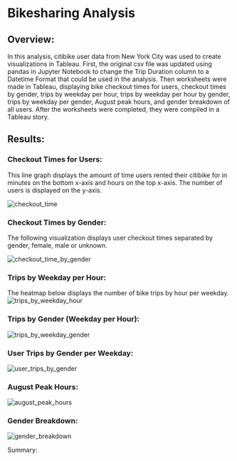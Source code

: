 # Bikesharing Analysis


## Overview:


In this analysis, citibike user data from New York City was used to create visualizations in Tableau.  First, the original csv file was updated using pandas in Jupyter Notebook to change the Trip Duration column to a Datetime Format that could be used in the analysis.  Then worksheets were made in Tableau, displaying bike checkout times for users, checkout times by gender, trips by weekday per hour, trips by weekday per hour by gender,  trips by weekday per gender, August peak hours, and gender breakdown of all users.  After the worksheets were completed, they were compiled in a Tableau story.


## Results:


### Checkout Times for Users:


This line graph displays the amount of time users rented their citibike for in minutes on the bottom x-axis and hours on the top x-axis.  The number of users is displayed on the y-axis.

![checkout_time](https://user-images.githubusercontent.com/78699521/121812977-ecde2a00-cc1e-11eb-886f-79498d7f3402.png)


### Checkout Times by Gender:


The following visualization displays user checkout times separated by gender, female, male or unknown.

![checkout_time_by_gender](https://user-images.githubusercontent.com/78699521/121812986-f5366500-cc1e-11eb-8402-a152618915d5.png)


### Trips by Weekday per Hour:


The heatmap below displays the number of bike trips by hour per weekday. 
![trips_by_weekday_hour](https://user-images.githubusercontent.com/78699521/121813005-0aab8f00-cc1f-11eb-82af-7c29782150c8.png)


### Trips by Gender (Weekday per Hour):


![trips_by_weekday_gender](https://user-images.githubusercontent.com/78699521/121813011-1303ca00-cc1f-11eb-8239-70e15ead221e.png)


### User Trips by Gender per Weekday:


![user_trips_by_gender](https://user-images.githubusercontent.com/78699521/121813027-2878f400-cc1f-11eb-895b-b4fbfd6c6fd2.png)


### August Peak Hours:


![august_peak_hours](https://user-images.githubusercontent.com/78699521/121813034-2fa00200-cc1f-11eb-8c22-4f7ebb20bed7.png)


### Gender Breakdown:


![gender_breakdown](https://user-images.githubusercontent.com/78699521/121813043-375fa680-cc1f-11eb-9bb6-6e89dd2fa9dd.png)




Summary:

